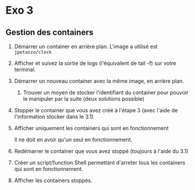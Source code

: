 # Exo 3

## Gestion des containers

1. Démarrer un container en arrière plan. L'image a utilisé est `jpetazzo/clock`

2. Afficher et suivez la sortie de logs (l'équivalent de tail -f) sur votre terminal. 

3. Démarrer un nouveau container avec la même image, en arrière plan.

   1. Trouver un moyen de stocker l'identifiant du container pour pouvoir le manipuler par la suite (deux solutions possible)

4. Stopper le container que vous avez créé à l'étape 3 (avec l'aide de l'information stocker dans le 3.1)

5. Afficher uniquement les containers qui sont en fonctionnement

   Il ne doit en avoir qu'un seul en fonctionnement.

6. Redémarrer le container que vous avez stoppé (toujours à l'aide du 3.1)

7. Créer un script/function Shell permettant d'arreter tous les containers qui sont en fonctionnement. 

8. Afficher les containers stoppés.